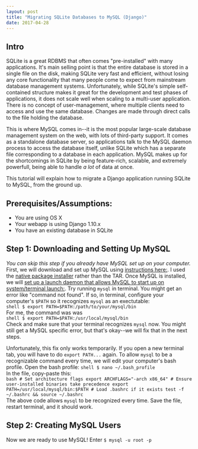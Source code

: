 ```yaml
---
layout: post
title: "Migrating SQLite Databases to MySQL (Django)"
date: 2017-04-28
---
```


## Intro


SQLite is a great RDBMS that often comes "pre-installed" with many applications. It's main selling point is that the entire database is stored in a single file on the disk, making SQLite very fast and efficient, without losing any core functionality that many people come to expect from mainstream database management systems. Unfortunately, while SQLite's simple self-contained structure makes it great for the development and test phases of applications, it does not scale well when scaling to a multi-user application. There is no concept of user-management, where multiple clients need to access and use the same database. Changes are made through direct calls to the file holding the database. 

This is where MySQL comes in--it is the most popular large-scale database management system on the web, with lots of third-party support. It comes as a standalone database server, so applications talk to the MySQL daemon process to access the database itself, unlike SQLite which has a separate file corresponding to a database in each application. MySQL makes up for the shortcomings in SQLite by being feature-rich, scalable, and extremely powerfull, being able to handle _a lot_ of data at once. 

This tutorial will explain how to migrate a Django application running SQLite to MySQL, from the ground up. 

## Prerequisites/Assumptions: 
* You are using OS X
* Your webapp is using Django 1.10.x
* You have an existing database in SQLite

## Step 1: Downloading and Setting Up MySQL
_You can skip this step if you already have MySQL set up on your computer._
First, we will download and set up MySQL using [instructions here:](https://dev.mysql.com/doc/refman/5.7/en/osx-installation.html). I used the [native package installer](https://dev.mysql.com/doc/refman/5.7/en/osx-installation-pkg.html) rather than the TAR. Once MySQL is installed, we will [set up a launch daemon that allows MySQL to start up on system/terminal launch:](https://dev.mysql.com/doc/refman/5.7/en/osx-installation-launchd.html). Try running `mysql` in terminal. You might get an error like "command not found". If so, in terminal, configure your computer's `$PATH` so it recognizes `mysql` as an exectutable:  
    ```shell
    $ export PATH=$PATH:/path/to/your/mysql/bin
    ```  
For me, the command was was  
    ```shell
    $ export PATH=$PATH:/usr/local/mysql/bin
    ```  
Check and make sure that your terminal recognizes `mysql` now. You might still get a MySQL specific error, but that's okay--we will fix that in the next steps. 


Unfortunately, this fix only works temporarily. If you open a new terminal tab, you will have to do `export PATH...` again. To allow `mysql` to be a recognizable command every time, we will edit your computer's bash profile. Open the bash profile:
    ```shell
    $ nano ~/.bash_profile
    ```  
In the file, copy-paste this:  
    ```bash
    # Set architecture flags
    export ARCHFLAGS="-arch x86_64"
    # Ensure user-installed binaries take precedence
    export PATH=/usr/local/mysql/bin:$PATH
    # Load .bashrc if it exists
    test -f ~/.bashrc && source ~/.bashrc
    ```  
The above code allows `mysql` to be recognized every time. Save the file, restart terminal, and it should work. 

## Step 2: Creating MySQL Users
Now we are ready to use MySQL! Enter
        ```
        $ mysql -u root -p
        ```